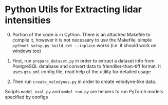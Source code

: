 # Python Utils for Extracting lidar intensities

0. Portion of the code is in Cython. There is an attached Makefile to compile it, however it is not necessary to use the Makefile, simple `python3 setup.py build_ext --inplace` works (i.e. it should work on windows too)

1. First, run `prepare_dataset.py` in order to extract a dataset info from PostgreSQL database and convert data to friendlier-than-tiff format. It uses `gta.yml` config file, read help of the utility for detailed usage

2. Then run `create_velodynes.py` in order to create velodyne-like data.

Scripts `model_eval.py` and `model_run.py` are helpers to run PyTorch models specified by configs